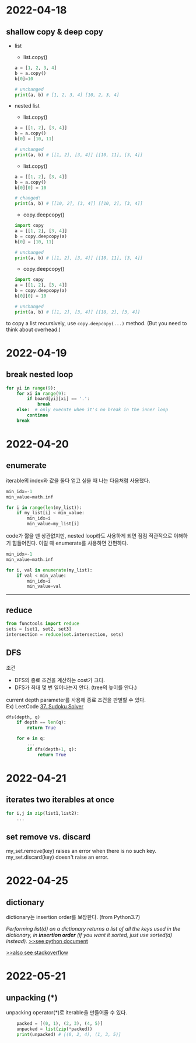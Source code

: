# 2022-04-18
## shallow copy & deep copy
- list
    - list.copy()
    ```python
    a = [1, 2, 3, 4]
    b = a.copy()
    b[0]=10

    # unchanged
    print(a, b) # [1, 2, 3, 4] [10, 2, 3, 4]
    ```

- nested list
    - list.copy()
    ```python
    a = [[1, 2], [3, 4]]
    b = a.copy()
    b[0] = [10, 11]

    # unchanged
    print(a, b) # [[1, 2], [3, 4]] [[10, 11], [3, 4]]
    ```

    - list.copy()
    ```python
    a = [[1, 2], [3, 4]]
    b = a.copy()
    b[0][0] = 10

    # changed!
    print(a, b) # [[10, 2], [3, 4]] [[10, 2], [3, 4]]
    ```

    - copy.deepcopy()
    ```python
    import copy
    a = [[1, 2], [3, 4]]
    b = copy.deepcopy(a)
    b[0] = [10, 11]

    # unchanged
    print(a, b) # [[1, 2], [3, 4]] [[10, 11], [3, 4]]
    ```

    - copy.deepcopy()
    ```python
    import copy
    a = [[1, 2], [3, 4]]
    b = copy.deepcopy(a)
    b[0][0] = 10

    # unchanged
    print(a, b) # [[1, 2], [3, 4]] [[10, 2], [3, 4]]
    ```

to copy a list recursively, use ```copy.deepcopy(...)``` method. (But you need to think about overhead.)

# 2022-04-19
## break nested loop
```python
for yi in range(9):
    for xi in range(9):
        if board[yi][xi] == '.':
            break
    else:  # only execute when it's no break in the inner loop
        continue
    break
```

# 2022-04-20
## enumerate
iterable의 index와 값을 둘다 얻고 싶을 때 나는 다음처럼 사용했다.
```python
min_idx=-1
min_value=math.inf

for i in range(len(my_list)):
    if my_list[i] < min_value:
        min_idx=i
        min_value=my_list[i]
```
code가 짧을 땐 상관없지만, nested loop라도 사용하게 되면 점점 직관적으로 이해하기 힘들어진다. 이럴 때 enumerate를 사용하면 간편하다.
```python
min_idx=-1
min_value=math.inf

for i, val in enumerate(my_list):
    if val < min_value:
        min_idx=i
        min_value=val
```

***

## reduce
```python
from functools import reduce
sets = [set1, set2, set3]
intersection = reduce(set.intersection, sets)
```

## DFS
조건
- DFS의 종료 조건을 계산하는 cost가 크다.
- DFS가 최대 몇 번 일어나는지 안다. (tree의 높이를 안다.)

current depth parameter를 사용해 종료 조건을 판별할 수 있다.  
Ex) LeetCode [37. Sudoku Solver](https://leetcode.com/problems/sudoku-solver/)

```python
dfs(depth, q)
    if depth == len(q):
        return True

    for e in q:
        ...
        if dfs(depth+1, q):
            return True
```

# 2022-04-21
## iterates two iterables at once
```python
for i,j in zip(list1,list2):
    ...
```

## set remove vs. discard
my_set.remove(key) raises an error when there is no such key.  
my_set.discard(key) doesn't raise an error.

# 2022-04-25
## dictionary
dictionary는 insertion order를 보장한다. (from Python3.7)

*Performing list(d) on a dictionary returns a list of all the keys used in the dictionary, in **insertion order** (if you want it sorted, just use sorted(d) instead).* 
[>>see python document](https://docs.python.org/3.8/tutorial/datastructures.html?highlight=dictionary#dictionaries)

[>>also see stackoverflow](https://stackoverflow.com/questions/39980323/are-dictionaries-ordered-in-python-3-6)

# 2022-05-21
## unpacking (*)
unpacking operator(*)로 iterable을 만들어줄 수 있다.
```python
    packed = [(0, 1), (2, 3), (4, 5)]
    unpacked = list(zip(*packed))
    print(unpacked) # [(0, 2, 4), (1, 3, 5)]
```
